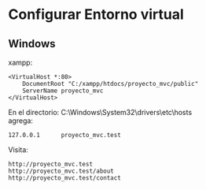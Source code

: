 # Configurar Entorno virtual

## Windows
xampp:
```
<VirtualHost *:80>
    DocumentRoot "C:/xampp/htdocs/proyecto_mvc/public"
    ServerName proyecto_mvc
</VirtualHost>
```

En el directorio: C:\Windows\System32\drivers\etc\hosts  
agrega:
```
127.0.0.1      proyecto_mvc.test 
```

Visita:
```
http://proyecto_mvc.test  
http://proyecto_mvc.test/about  
http://proyecto_mvc.test/contact  
```